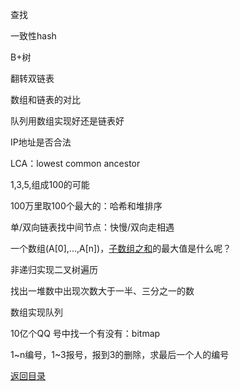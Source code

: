 查找

一致性hash

B+树

翻转双链表

数组和链表的对比

队列用数组实现好还是链表好

IP地址是否合法

LCA：lowest common ancestor

1,3,5,组成100的可能

100万里取100个最大的：哈希和堆排序

单/双向链表找中间节点：快慢/双向走相遇

一个数组(A[0],...,A[n])，[子数组之和](http://www.cnblogs.com/bourbon/archive/2011/08/23/2151044.html)的最大值是什么呢？

非递归实现二叉树遍历

找出一堆数中出现次数大于一半、三分之一的数

数组实现队列

10亿个QQ 号中找一个有没有：bitmap

1~n编号，1~3报号，报到3的删除，求最后一个人的编号

[返回目录](README.md)